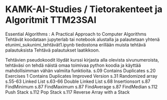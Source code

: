# KAMK-AI-Studies / Tietorakenteet ja Algoritmit TTM23SAI

Essential Algorithms : A Practical Approach to Computer Algorithms
Tehtävät koodataan jupyterlab tai notebook alustalla ja palautetaan yhtenä etunimi_sukunimi_tehtävät1.ipynb tiedostona erillään muista tehtävä palautuksista Tehtävä palautukset laatikkoon.

Tehtävien pseudokoodit löydät kurssi kirjasta alla olevista sivunumeroista, tehtäväsi on tehdä näistä omaa toimivaa python koodia ja käyttää mahdollisimman vähän valmiita funktioita. s.09 Contains Duplicates s.20 Exercises 1 Contains Duplicates Improved Version s.31 Randomized array s.55-63 Linked List s.63-66 Double Linked List s.68 Insertionsort s.87 FindMinimum s.87 FindMaximum s.87 FindAverage s.87 FindMedian s.112 Push Stack s.112 Pop Stack s.117 Reverse Array with a Stack